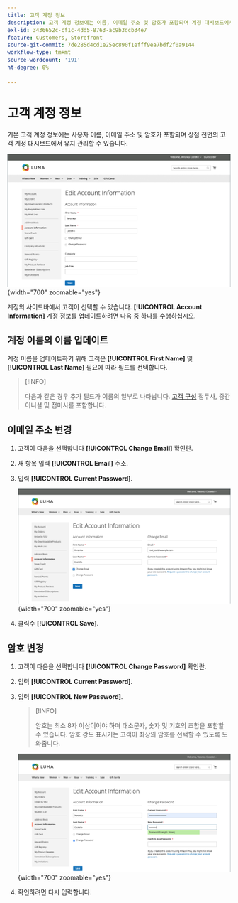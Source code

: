 ```yaml
---
title: 고객 계정 정보
description: 고객 계정 정보에는 이름, 이메일 주소 및 암호가 포함되며 계정 대시보드에서 유지 관리할 수 있습니다.
exl-id: 3436652c-cf1c-4dd5-8763-ac9b3dcb34e7
feature: Customers, Storefront
source-git-commit: 7de285d4cd1e25ec890f1efff9ea7bdf2f0a9144
workflow-type: tm+mt
source-wordcount: '191'
ht-degree: 0%

---
```


# 고객 계정 정보

기본 고객 계정 정보에는 사용자 이름, 이메일 주소 및 암호가 포함되며 상점 전면의 고객 계정 대시보드에서 유지 관리할 수 있습니다.

![상점 첫 화면의 계정 정보](assets/account-dashboard-account-information-storefront.png){width="700" zoomable="yes"}

계정의 사이드바에서 고객이 선택할 수 있습니다. **[!UICONTROL Account Information]** 계정 정보를 업데이트하려면 다음 중 하나를 수행하십시오.

## 계정 이름의 이름 업데이트

계정 이름을 업데이트하기 위해 고객은 **[!UICONTROL First Name]** 및 **[!UICONTROL Last Name]** 필요에 따라 필드를 선택합니다.

>[!INFO]
>
>다음과 같은 경우 추가 필드가 이름의 일부로 나타납니다. [고객 구성](../configuration-reference/customers/customer-configuration.md) 접두사, 중간 이니셜 및 접미사를 포함합니다.

## 이메일 주소 변경

1. 고객이 다음을 선택합니다 **[!UICONTROL Change Email]** 확인란.

1. 새 항목 입력 **[!UICONTROL Email]** 주소.

1. 입력 **[!UICONTROL Current Password]**.

   ![이메일 주소 변경](assets/account-dashboard-account-information-change-email-address.png){width="700" zoomable="yes"}

1. 클릭수 **[!UICONTROL Save]**.

## 암호 변경

1. 고객이 다음을 선택합니다 **[!UICONTROL Change Password]** 확인란.

1. 입력 **[!UICONTROL Current Password]**.

1. 입력 **[!UICONTROL New Password]**.

   >[!INFO]
   >
   >암호는 최소 8자 이상이어야 하며 대소문자, 숫자 및 기호의 조합을 포함할 수 있습니다. 암호 강도 표시기는 고객이 최상의 암호를 선택할 수 있도록 도와줍니다.

   ![암호 변경](assets/account-dashboard-account-information-change-password.png){width="700" zoomable="yes"}

1. 확인하려면 다시 입력합니다.
